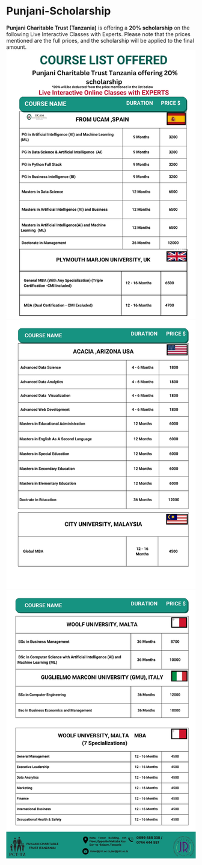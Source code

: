 # Punjani-Scholarship
**Punjani Charitable Trust (Tanzania)** is offering a **20% scholarship** on the following Live Interactive Classes with Experts. Please note that the prices mentioned are the full prices, and the scholarship will be applied to the final amount.
![List1](1.jpg)
![List2](2.jpg)
![List3](3.jpg)

